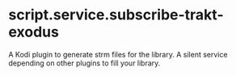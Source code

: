 # script.service.subscribe-trakt-exodus
A Kodi plugin to generate strm files for the library. A silent service depending on other plugins to fill your library. 
